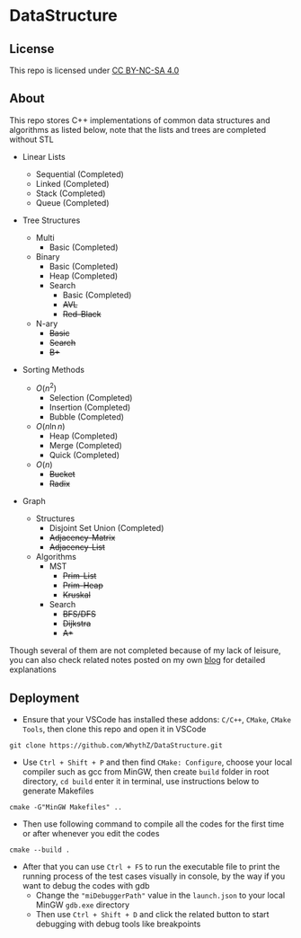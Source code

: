 # DataStructure

## License
This repo is licensed under [CC BY-NC-SA 4.0](https://creativecommons.org/licenses/by-nc-sa/4.0/deed.zh-hans)

## About
This repo stores C++ implementations of common data structures and algorithms as listed below, note that the lists and trees are completed without STL

- Linear Lists
    - Sequential (Completed)
    - Linked (Completed)
    - Stack (Completed)
    - Queue (Completed)

- Tree Structures
    - Multi
        - Basic (Completed)
    - Binary
        - Basic (Completed)
        - Heap (Completed)
        - Search
            - Basic (Completed)
            - ~~AVL~~
            - ~~Red-Black~~
    - N-ary
        - ~~Basic~~
        - ~~Search~~
        - ~~B+~~

- Sorting Methods
    - $O(n^2)$
        - Selection (Completed)
        - Insertion (Completed)
        - Bubble (Completed)
    - $O(n\ln{n})$
        - Heap (Completed)
        - Merge (Completed)
        - Quick (Completed)
    - $O(n)$
        - ~~Bucket~~
        - ~~Radix~~

- Graph
    - Structures
        - Disjoint Set Union (Completed)
        - ~~Adjacency-Matrix~~
        - ~~Adjacency-List~~
    - Algorithms
        - MST
            - ~~Prim-List~~
            - ~~Prim-Heap~~
            - ~~Kruskal~~
        - Search
            - ~~BFS/DFS~~ 
            - ~~Dijkstra~~
            - ~~A*~~

Though several of them are not completed because of my lack of leisure, you can also check related notes posted on my own [blog](https://whythz.github.io/) for detailed explanations

## Deployment
- Ensure that your VSCode has installed these addons: `C/C++`, `CMake`, `CMake Tools`, then clone this repo and open it in VSCode

```
git clone https://github.com/WhythZ/DataStructure.git
```

- Use `Ctrl + Shift + P` and then find `CMake: Configure`, choose your local compiler such as gcc from MinGW, then create `build` folder in root directory, `cd build` enter it in terminal, use instructions below to generate Makefiles

```
cmake -G"MinGW Makefiles" ..
```

- Then use following command to compile all the codes for the first time or after whenever you edit the codes

```
cmake --build .
```

- After that you can use `Ctrl + F5` to run the executable file to print the running process of the test cases visually in console, by the way if you want to debug the codes with gdb
    - Change the `"miDebuggerPath"` value in the `launch.json` to your local MinGW `gdb.exe` directory
    - Then use `Ctrl + Shift + D` and click the related button to start debugging with debug tools like breakpoints